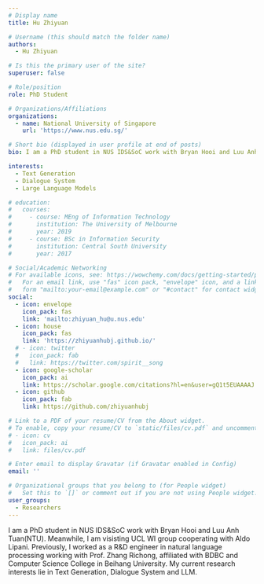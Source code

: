 ```yaml
---
# Display name
title: Hu Zhiyuan

# Username (this should match the folder name)
authors:
  - Hu Zhiyuan

# Is this the primary user of the site?
superuser: false

# Role/position
role: PhD Student

# Organizations/Affiliations
organizations:
  - name: National University of Singapore
    url: 'https://www.nus.edu.sg/'

# Short bio (displayed in user profile at end of posts)
bio: I am a PhD student in NUS IDS&SoC work with Bryan Hooi and Luu Anh Tuan(NTU).

interests:
  - Text Generation
  - Dialogue System
  - Large Language Models

# education:
#   courses:
#     - course: MEng of Information Technology
#       institution: The University of Melbourne
#       year: 2019
#     - course: BSc in Information Security
#       institution: Central South University
#       year: 2017

# Social/Academic Networking
# For available icons, see: https://wowchemy.com/docs/getting-started/page-builder/#icons
#   For an email link, use "fas" icon pack, "envelope" icon, and a link in the
#   form "mailto:your-email@example.com" or "#contact" for contact widget.
social:
  - icon: envelope
    icon_pack: fas
    link: 'mailto:zhiyuan_hu@u.nus.edu'
  - icon: house
    icon_pack: fas
    link: 'https://zhiyuanhubj.github.io/'
  # - icon: twitter
  #   icon_pack: fab
  #   link: https://twitter.com/spirit__song
  - icon: google-scholar
    icon_pack: ai
    link: https://scholar.google.com/citations?hl=en&user=gQ1t5EUAAAAJ
  - icon: github
    icon_pack: fab
    link: https://github.com/zhiyuanhubj

# Link to a PDF of your resume/CV from the About widget.
# To enable, copy your resume/CV to `static/files/cv.pdf` and uncomment the lines below.
# - icon: cv
#   icon_pack: ai
#   link: files/cv.pdf

# Enter email to display Gravatar (if Gravatar enabled in Config)
email: ''

# Organizational groups that you belong to (for People widget)
#   Set this to `[]` or comment out if you are not using People widget.
user_groups:
  - Researchers
---
```


I am a PhD student in NUS IDS&SoC work with Bryan Hooi and Luu Anh Tuan(NTU). Meanwhile, I am visisting UCL WI group cooperating with Aldo Lipani. Previously, I worked as a R&D engineer in natural language processing working with Prof. Zhang Richong, affiliated with BDBC and Computer Science College in Beihang University. My current research interests lie in Text Generation, Dialogue System and LLM.
